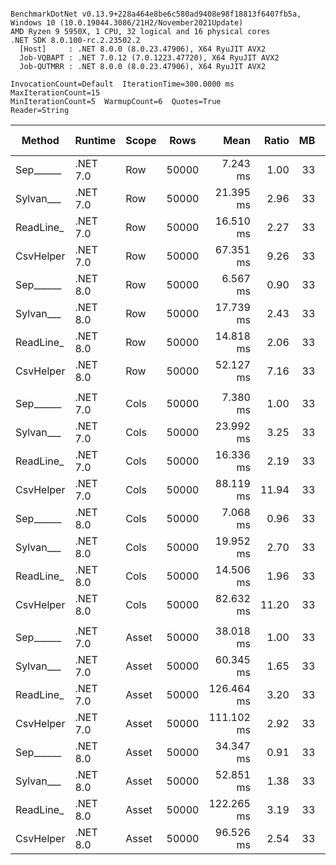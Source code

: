```

BenchmarkDotNet v0.13.9+228a464e8be6c580ad9408e98f18813f6407fb5a, Windows 10 (10.0.19044.3086/21H2/November2021Update)
AMD Ryzen 9 5950X, 1 CPU, 32 logical and 16 physical cores
.NET SDK 8.0.100-rc.2.23502.2
  [Host]     : .NET 8.0.0 (8.0.23.47906), X64 RyuJIT AVX2
  Job-VQBAPT : .NET 7.0.12 (7.0.1223.47720), X64 RyuJIT AVX2
  Job-QUTMRR : .NET 8.0.0 (8.0.23.47906), X64 RyuJIT AVX2

InvocationCount=Default  IterationTime=300.0000 ms  MaxIterationCount=15  
MinIterationCount=5  WarmupCount=6  Quotes=True  
Reader=String  

```
| Method    | Runtime  | Scope | Rows  | Mean       | Ratio | MB | MB/s   | ns/row | Allocated    | Alloc Ratio |
|---------- |--------- |------ |------ |-----------:|------:|---:|-------:|-------:|-------------:|------------:|
| Sep______ | .NET 7.0 | Row   | 50000 |   7.243 ms |  1.00 | 33 | 4608.3 |  144.9 |      1.14 KB |        1.00 |
| Sylvan___ | .NET 7.0 | Row   | 50000 |  21.395 ms |  2.96 | 33 | 1560.0 |  427.9 |      7.33 KB |        6.41 |
| ReadLine_ | .NET 7.0 | Row   | 50000 |  16.510 ms |  2.27 | 33 | 2021.6 |  330.2 | 108778.76 KB |   95,042.19 |
| CsvHelper | .NET 7.0 | Row   | 50000 |  67.351 ms |  9.26 | 33 |  495.6 | 1347.0 |     20.65 KB |       18.05 |
| Sep______ | .NET 8.0 | Row   | 50000 |   6.567 ms |  0.90 | 33 | 5082.8 |  131.3 |      1.14 KB |        1.00 |
| Sylvan___ | .NET 8.0 | Row   | 50000 |  17.739 ms |  2.43 | 33 | 1881.6 |  354.8 |       7.2 KB |        6.29 |
| ReadLine_ | .NET 8.0 | Row   | 50000 |  14.818 ms |  2.06 | 33 | 2252.6 |  296.4 | 108778.75 KB |   95,042.18 |
| CsvHelper | .NET 8.0 | Row   | 50000 |  52.127 ms |  7.16 | 33 |  640.3 | 1042.5 |      20.6 KB |       18.00 |
|           |          |       |       |            |       |    |        |        |              |             |
| Sep______ | .NET 7.0 | Cols  | 50000 |   7.380 ms |  1.00 | 33 | 4522.8 |  147.6 |      1.15 KB |        1.00 |
| Sylvan___ | .NET 7.0 | Cols  | 50000 |  23.992 ms |  3.25 | 33 | 1391.2 |  479.8 |      7.22 KB |        6.29 |
| ReadLine_ | .NET 7.0 | Cols  | 50000 |  16.336 ms |  2.19 | 33 | 2043.2 |  326.7 | 108778.75 KB |   94,799.53 |
| CsvHelper | .NET 7.0 | Cols  | 50000 |  88.119 ms | 11.94 | 33 |  378.8 | 1762.4 |    446.31 KB |      388.95 |
| Sep______ | .NET 8.0 | Cols  | 50000 |   7.068 ms |  0.96 | 33 | 4722.2 |  141.4 |      1.14 KB |        1.00 |
| Sylvan___ | .NET 8.0 | Cols  | 50000 |  19.952 ms |  2.70 | 33 | 1672.9 |  399.0 |      7.21 KB |        6.29 |
| ReadLine_ | .NET 8.0 | Cols  | 50000 |  14.506 ms |  1.96 | 33 | 2301.0 |  290.1 | 108778.75 KB |   94,799.52 |
| CsvHelper | .NET 8.0 | Cols  | 50000 |  82.632 ms | 11.20 | 33 |  403.9 | 1652.6 |    446.35 KB |      388.99 |
|           |          |       |       |            |       |    |        |        |              |             |
| Sep______ | .NET 7.0 | Asset | 50000 |  38.018 ms |  1.00 | 33 |  877.9 |  760.4 |  13808.03 KB |        1.00 |
| Sylvan___ | .NET 7.0 | Asset | 50000 |  60.345 ms |  1.65 | 33 |  553.1 | 1206.9 |  14026.44 KB |        1.02 |
| ReadLine_ | .NET 7.0 | Asset | 50000 | 126.464 ms |  3.20 | 33 |  263.9 | 2529.3 | 122303.92 KB |        8.86 |
| CsvHelper | .NET 7.0 | Asset | 50000 | 111.102 ms |  2.92 | 33 |  300.4 | 2222.0 |  13970.78 KB |        1.01 |
| Sep______ | .NET 8.0 | Asset | 50000 |  34.347 ms |  0.91 | 33 |  971.8 |  686.9 |  13808.08 KB |        1.00 |
| Sylvan___ | .NET 8.0 | Asset | 50000 |  52.851 ms |  1.38 | 33 |  631.5 | 1057.0 |  14026.01 KB |        1.02 |
| ReadLine_ | .NET 8.0 | Asset | 50000 | 122.265 ms |  3.19 | 33 |  273.0 | 2445.3 | 122303.85 KB |        8.86 |
| CsvHelper | .NET 8.0 | Asset | 50000 |  96.526 ms |  2.54 | 33 |  345.8 | 1930.5 |  13971.86 KB |        1.01 |
